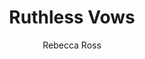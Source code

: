 ---
title: "Ruthless Vows"
author: "Rebecca Ross"
year: "2024"
month: "February"
score: 3.5
image: "./images/ruthlessvows.jpg"
genre: [  "Young Adult", "New Adult", "Fantasy", "Romance" ]
---